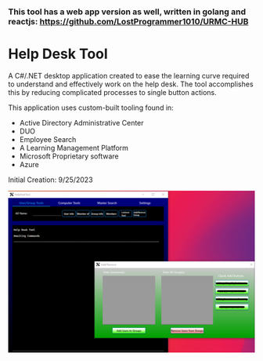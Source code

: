 ### This tool has a web app version as well, written in golang and reactjs: https://github.com/LostProgrammer1010/URMC-HUB

# Help Desk Tool
A C#/.NET desktop application created to ease the learning curve required to understand and effectively work on the help desk.
The tool accomplishes this by reducing complicated processes to single button actions.

This application uses custom-built tooling found in: 
* Active Directory Administrative Center
* DUO
* Employee Search
* A Learning Management Platform
* Microsoft Proprietary software
* Azure

Initial Creation: 9/25/2023

<img src="HelpDeskToolScreenshot.png"/>
